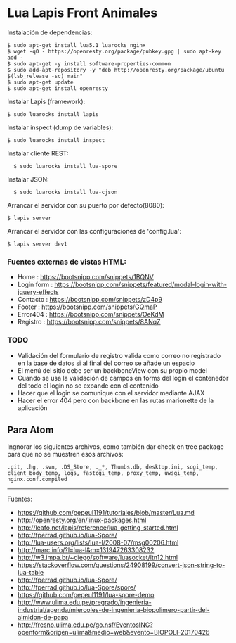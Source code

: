 # Lua Lapis Front Animales

Instalación de dependencias:

    $ sudo apt-get install lua5.1 luarocks nginx
    $ wget -qO - https://openresty.org/package/pubkey.gpg | sudo apt-key add -
    $ sudo apt-get -y install software-properties-common
    $ sudo add-apt-repository -y "deb http://openresty.org/package/ubuntu $(lsb_release -sc) main"
    $ sudo apt-get update
    $ sudo apt-get install openresty

Instalar Lapis (framework):

    $ sudo luarocks install lapis

Instalar inspect (dump de variables):

    $ sudo luarocks install inspect

Instalar cliente REST:

      $ sudo luarocks install lua-spore

Instalar JSON:

      $ sudo luarocks install lua-cjson

Arrancar el servidor con su puerto por defecto(8080):

    $ lapis server

Arrancar el servidor con las configuraciones de 'config.lua':

    $ lapis server dev1

### Fuentes externas de vistas HTML:

+ Home : https://bootsnipp.com/snippets/1BQNV
+ Login form : https://bootsnipp.com/snippets/featured/modal-login-with-jquery-effects
+ Contacto : https://bootsnipp.com/snippets/zD4p9
+ Footer : https://bootsnipp.com/snippets/GQmaP
+ Error404 : https://bootsnipp.com/snippets/OeKdM
+ Registro : https://bootsnipp.com/snippets/8ANqZ

### TODO

+ Validación del formulario de registro valida como correo no registrado en la base de datos si al final del correo se añade un espacio
+ El menú del sitio debe ser un backboneView con su propio model
+ Cuando se usa la validación de campos en forms del login el contenedor del todo el login no se expande con el contenido
+ Hacer que el login se comunique con el servidor mediante AJAX
+ Hacer el error 404 pero con backbone en las rutas marionette de la aplicación

## Para Atom

Ingnorar los siguientes archivos, como también dar check en tree package para que no se muestren esos archivos:

    .git, .hg, .svn, .DS_Store, ._*, Thumbs.db, desktop.ini, scgi_temp, client_body_temp, logs, fastcgi_temp, proxy_temp, uwsgi_temp, nginx.conf.compiled

---

Fuentes:

+ https://github.com/pepeul1191/tutoriales/blob/master/Lua.md
+ http://openresty.org/en/linux-packages.html
+ http://leafo.net/lapis/reference/lua_getting_started.html
+ http://fperrad.github.io/lua-Spore/
+ http://lua-users.org/lists/lua-l/2008-07/msg00206.html
+ http://marc.info/?l=lua-l&m=131947263308232
+ http://w3.impa.br/~diego/software/luasocket/ltn12.html
+ https://stackoverflow.com/questions/24908199/convert-json-string-to-lua-table
+ http://fperrad.github.io/lua-Spore/
+ http://fperrad.github.io/lua-Spore/spore/
+ https://github.com/pepeul1191/lua-spore-demo
+ http://www.ulima.edu.pe/pregrado/ingenieria-industrial/agenda/miercoles-de-ingenieria-biopolimero-partir-del-almidon-de-papa
+ http://fresno.ulima.edu.pe/go.nsf/EventosING?openform&origen=ulima&medio=web&evento=BIOPOLI-20170426
